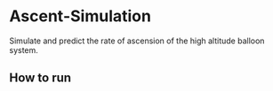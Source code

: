 # Ascent-Simulation
Simulate and predict the rate of ascension of the high altitude balloon system.


## How to run

